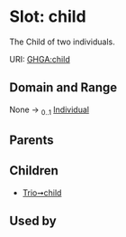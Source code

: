 
# Slot: child


The Child of two individuals.

URI: [GHGA:child](https://w3id.org/GHGA/child)


## Domain and Range

None &#8594;  <sub>0..1</sub> [Individual](Individual.md)

## Parents


## Children

 *  [Trio➞child](Trio_child.md)

## Used by

